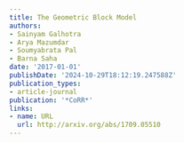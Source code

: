 ```yaml
---
title: The Geometric Block Model
authors:
- Sainyam Galhotra
- Arya Mazumdar
- Soumyabrata Pal
- Barna Saha
date: '2017-01-01'
publishDate: '2024-10-29T18:12:19.247588Z'
publication_types:
- article-journal
publication: '*CoRR*'
links:
- name: URL
  url: http://arxiv.org/abs/1709.05510
---
```

